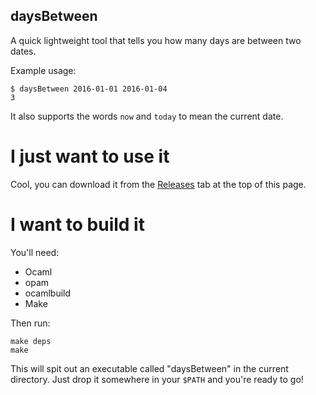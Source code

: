 daysBetween
-----------

A quick lightweight tool that tells you how many days are between two dates.

Example usage:

```
$ daysBetween 2016-01-01 2016-01-04
3
```

It also supports the words `now` and `today` to mean the current date. 

I just want to use it
=====================

Cool, you can download it from the [Releases](https://github.com/spencerwi/daysBetween/releases) tab at the top of this page.
 
I want to build it
==================

You'll need:

 * Ocaml
 * opam
 * ocamlbuild
 * Make

Then run:

```
make deps
make
```

This will spit out an executable called "daysBetween" in the current directory. 
Just drop it somewhere in your `$PATH` and you're ready to go!

